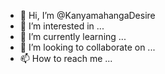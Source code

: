 - 👋 Hi, I’m @KanyamahangaDesire
- 👀 I’m interested in ...
- 🌱 I’m currently learning ...
- 💞️ I’m looking to collaborate on ...
- 📫 How to reach me ...

<!---
KanyamahangaDesire/KanyamahangaDesire is a ✨ special ✨ repository because its `README.md` (this file) appears on your GitHub profile.
You can click the Preview link to take a look at your changes.
--->
